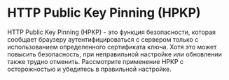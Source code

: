 # HTTP Public Key Pinning (HPKP)

HTTP Public Key Pinning (HPKP) - это функция безопасности, которая сообщает браузеру аутентифицироваться с сервером только с использованием определенного сертификата ключа. Хотя это может повысить безопасность, при неправильной настройке или обновлении также трудно отменить. Рассмотрите применение HPKP с осторожностью и убедитесь в правильной настройке.
